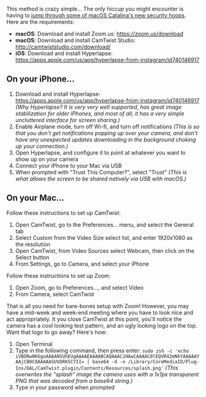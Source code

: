 This method is crazy simple... The only hiccup you might encounter is having to [jump through some of macOS Catalina's new security hoops](https://support.apple.com/en-ca/HT202491). Here are the requirements:

* **macOS**: Download and install Zoom.us: https://zoom.us/download
* **macOS**: Download and install CamTwist Studio: http://camtwiststudio.com/download/
* **iOS**: Download and install Hyperlapse: https://apps.apple.com/us/app/hyperlapse-from-instagram/id740146917

## On your iPhone...

1. Download and install Hyperlapse: https://apps.apple.com/us/app/hyperlapse-from-instagram/id740146917 _(Why Hyperlapse? It is very very well supported, has great image stabilization for older iPhones, and most of all, it has a very simple uncluttered interface for screen sharing.)_
2. Enable Airplane mode, turn off Wi-fi, and turn off notifications _(This is so that you don't get notifications popping up over your camera, and don't have any unexpected updates downloading in the background choking up your connection.)_
3. Open Hyperlapse, and configure it to point at whatever you want to show up on your camera
4. Connect your iPhone to your Mac via USB
5. When prompted with "Trust This Computer?", select "Trust" _(This is what allows the screen to be shared natively via USB with macOS.)_

## On your Mac...

Follow these instructions to set up CamTwist:

1. Open CamTwist, go to the Preferences... menu, and select the General tab
2. Select Custom from the Video Size select list, and enter 1920x1080 as the resolution
3. Open CamTwist, from Video Sources select Webcam, then click on the Select button
4. From Settings, go to Camera, and select your iPhone

Follow these instructions to set up Zoom:

1. Open Zoom, go to Preferences..., and select Video
2. From Camera, select CamTwist

That is all you need for bare-bones setup with Zoom! However, you may have a mid-week and week-end meeting where you have to look nice and act appropriately. It you close CamTwist at this point, you'll notice the camera has a cool looking test pattern, and an ugly looking logo on the top. Want that logo to go away? Here's how:

1. Open Terminal
2. Type in the following command, then press enter: `sudo zsh -c 'echo iVBORw0KGgoAAAANSUhEUgAAAAEAAAABCAQAAAC1HAwCAAAAC0lEQVR42mNkYAAAAAYAAjCB0C8AAAAASUVORK5CYII= | base64 -d -o /Library/CoreMediaIO/Plug-Ins/DAL/CamTwist.plugin/Contents/Resources/splash.png'` _(This overwrites the "splash" image the camera uses with a 1x1px transparent PNG that was decoded from a base64 string.)_
3. Type in your password when prompted